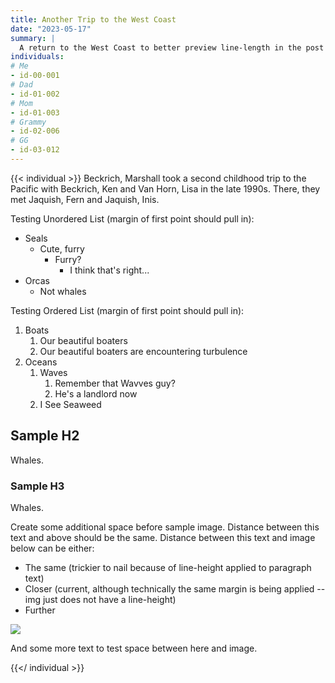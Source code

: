 ```yaml
---
title: Another Trip to the West Coast
date: "2023-05-17"
summary: |
  A return to the West Coast to better preview line-length in the post feed!
individuals:
# Me
- id-00-001
# Dad
- id-01-002
# Mom
- id-01-003
# Grammy
- id-02-006
# GG
- id-03-012
---
```

{{< individual >}}
Beckrich, Marshall took a second childhood trip to the Pacific with Beckrich, Ken and Van Horn, Lisa in the late 1990s. There, they met Jaquish, Fern and Jaquish, Inis.

Testing Unordered List (margin of first point should pull in):
+ Seals
  + Cute, furry
    + Furry?
      + I think that's right...
+ Orcas
  + Not whales

Testing Ordered List (margin of first point should pull in):
1. Boats
   1. Our beautiful boaters
   2. Our beautiful boaters are encountering turbulence 
2. Oceans
   1. Waves
      1. Remember that Wavves guy?
      2. He's a landlord now
   2. I See Seaweed

## Sample H2

Whales.

### Sample H3

Whales.

Create some additional space before sample image. Distance between this text and above should be the same. Distance between this text and image below can be either:
+ The same (trickier to nail because of line-height applied to paragraph text)
+ Closer (current, although technically the same margin is being applied -- img just does not have a line-height)
+ Further

![](../charles_clarence_drake.jpg)

And some more text to test space between here and image.

{{</ individual >}}